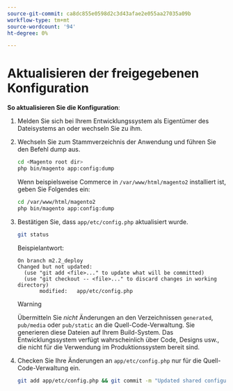 ```yaml
---
source-git-commit: ca8dc855e0598d2c3d43afae2e055aa27035a09b
workflow-type: tm+mt
source-wordcount: '94'
ht-degree: 0%

---
```

# Aktualisieren der freigegebenen Konfiguration

**So aktualisieren Sie die Konfiguration**:

1. Melden Sie sich bei Ihrem Entwicklungssystem als Eigentümer des Dateisystems an oder wechseln Sie zu ihm.

1. Wechseln Sie zum Stammverzeichnis der Anwendung und führen Sie den Befehl dump aus.

   ```bash
   cd <Magento root dir>
   php bin/magento app:config:dump
   ```

   Wenn beispielsweise Commerce in `/var/www/html/magento2` installiert ist, geben Sie Folgendes ein:

   ```bash
   cd /var/www/html/magento2
   php bin/magento app:config:dump
   ```

1. Bestätigen Sie, dass `app/etc/config.php` aktualisiert wurde.

   ```bash
   git status
   ```

   Beispielantwort:

   ```
   On branch m2.2_deploy
   Changed but not updated:
     (use "git add <file>..." to update what will be committed)
     (use "git checkout -- <file>..." to discard changes in working directory)
          modified:   app/etc/config.php
   ```

   >[!WARNING]
   >
   >Übermitteln Sie _nicht_ Änderungen an den Verzeichnissen `generated`, `pub/media` oder `pub/static` an die Quell-Code-Verwaltung. Sie generieren diese Dateien auf Ihrem Build-System. Das Entwicklungssystem verfügt wahrscheinlich über Code, Designs usw., die nicht für die Verwendung im Produktionssystem bereit sind.

1. Checken Sie Ihre Änderungen an `app/etc/config.php` nur für die Quell-Code-Verwaltung ein.

   ```bash
   git add app/etc/config.php && git commit -m "Updated shared configuration" && git push mconfig m2.2_deploy
   ```
